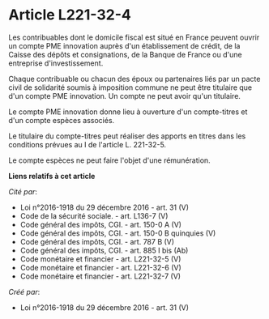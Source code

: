 # Article L221-32-4

Les contribuables dont le domicile fiscal est situé en France peuvent ouvrir un compte PME innovation auprès d'un
établissement de crédit, de la Caisse des dépôts et consignations, de la Banque de France ou d'une entreprise
d'investissement.

Chaque contribuable ou chacun des époux ou partenaires liés par un pacte civil de solidarité soumis à imposition commune ne
peut être titulaire que d'un compte PME innovation. Un compte ne peut avoir qu'un titulaire.

Le compte PME innovation donne lieu à ouverture d'un compte-titres et d'un compte espèces associés.

Le titulaire du compte-titres peut réaliser des apports en titres dans les conditions prévues au I de l'article L. 221-32-5.

Le compte espèces ne peut faire l'objet d'une rémunération.

**Liens relatifs à cet article**

_Cité par_:

  - Loi n°2016-1918 du 29 décembre 2016 - art. 31 (V)
  - Code de la sécurité sociale. - art. L136-7 (V)
  - Code général des impôts, CGI. - art. 150-0 A (V)
  - Code général des impôts, CGI. - art. 150-0 B quinquies (V)
  - Code général des impôts, CGI. - art. 787 B (V)
  - Code général des impôts, CGI. - art. 885 I bis (Ab)
  - Code monétaire et financier - art. L221-32-5 (V)
  - Code monétaire et financier - art. L221-32-6 (V)
  - Code monétaire et financier - art. L221-32-7 (V)

_Créé par_:

  - Loi n°2016-1918 du 29 décembre 2016 - art. 31 (V)
